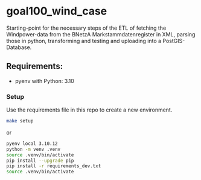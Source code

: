 # goal100_wind_case

Starting-point for the necessary steps of the ETL of fetching the Windpower-data from the BNetzA Markstammdatenregister in XML, parsing those in python, transforming and testing and uploading into a PostGIS-Database.

## Requirements:

- pyenv with Python: 3.10

### Setup

Use the requirements file in this repo to create a new environment.

```BASH
make setup
```

or

```BASH
pyenv local 3.10.12
python -m venv .venv
source .venv/bin/activate
pip install --upgrade pip
pip install -r requirements_dev.txt
source .venv/bin/activate
```
